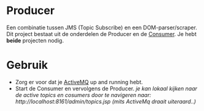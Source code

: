 # Producer
Een combinatie tussen JMS (Topic Subscribe) en een DOM-parser/scraper. Dit project bestaat uit de onderdelen de Producer en de [Consumer](https://github.com/marnimans/Consumer). Je hebt **beide** projecten nodig.

# Gebruik
* Zorg er voor dat je [ActiveMQ](http://activemq.apache.org/activemq-5157-release.html) up and running hebt.
* Start de Consumer en vervolgens de Producer.
*je kan lokaal kijken naar de active topics en cosumers door te navigeren naar: http://localhost:8161/admin/topics.jsp (mits ActiveMq draait uiteraard..)*

